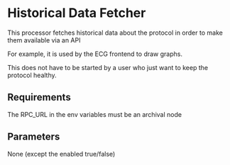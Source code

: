 # Historical Data Fetcher

This processor fetches historical data about the protocol in order to make them available via an API

For example, it is used by the ECG frontend to draw graphs.

This does not have to be started by a user who just want to keep the protocol healthy.

## Requirements

The RPC_URL in the env variables must be an archival node

## Parameters

None (except the enabled true/false)